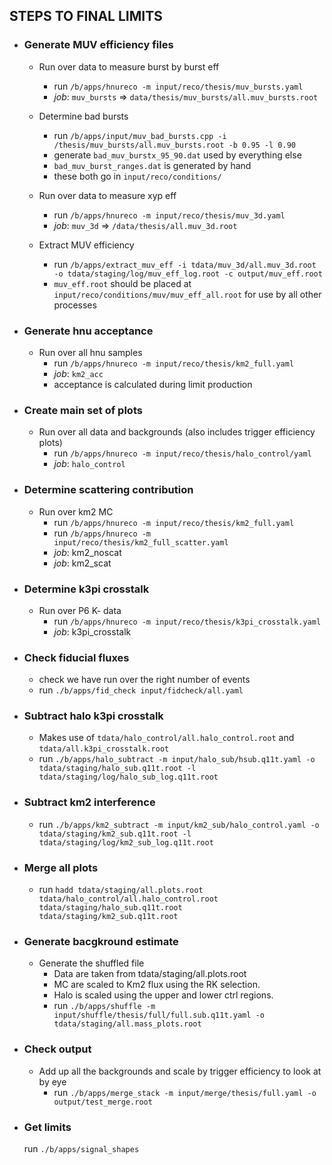 STEPS TO FINAL LIMITS
---------------------

- ### Generate MUV efficiency files
    - Run over data to measure burst by burst eff
      - run `/b/apps/hnureco -m input/reco/thesis/muv_bursts.yaml`
      - *job*: `muv_bursts` => `data/thesis/muv_bursts/all.muv_bursts.root`
      
    - Determine bad bursts
      - run `/b/apps/input/muv_bad_bursts.cpp -i /thesis/muv_bursts/all.muv_bursts.root -b 0.95 -l 0.90`
      - generate `bad_muv_burstx_95_90.dat` used by everything else
      - `bad_muv_burst_ranges.dat` is generated by hand
      - these both go in `input/reco/conditions/`

    - Run over data to measure xyp eff
      - run `/b/apps/hnureco -m input/reco/thesis/muv_3d.yaml`
      - *job*: `muv_3d` => `/data/thesis/all.muv_3d.root`

    - Extract MUV efficiency
      - run `/b/apps/extract_muv_eff -i tdata/muv_3d/all.muv_3d.root -o tdata/staging/log/muv_eff_log.root -c output/muv_eff.root`
      - `muv_eff.root` should be placed at `input/reco/conditions/muv/muv_eff_all.root` for use by all other processes

- ### Generate hnu acceptance
    - Run over all hnu samples
      - run `/b/apps/hnureco -m input/reco/thesis/km2_full.yaml`
      - *job*: `km2_acc`
      - acceptance is calculated during limit production

- ### Create main set of plots
    - Run over all data and backgrounds (also includes trigger efficiency plots)
      - run `/b/apps/hnureco -m input/reco/thesis/halo_control/yaml`
      - *job*: `halo_control`

- ### Determine scattering contribution
    - Run over km2 MC
      - run `/b/apps/hnureco -m input/reco/thesis/km2_full.yaml`
      - run `/b/apps/hnureco -m input/reco/thesis/km2_full_scatter.yaml`
      - *job*: km2_noscat
      - *job*: km2_scat

- ### Determine k3pi crosstalk
    - Run over P6 K- data
      - run `/b/apps/hnureco -m input/reco/thesis/k3pi_crosstalk.yaml`
      - *job*: k3pi_crosstalk

- ### Check fiducial fluxes
    - check we have run over the right number of events
    - run `./b/apps/fid_check input/fidcheck/all.yaml`

- ### Subtract halo k3pi crosstalk
    - Makes use of `tdata/halo_control/all.halo_control.root` and `tdata/all.k3pi_crosstalk.root`
    - run `./b/apps/halo_subtract -m input/halo_sub/hsub.q11t.yaml -o tdata/staging/halo_sub.q11t.root -l tdata/staging/log/halo_sub_log.q11t.root`

- ### Subtract km2 interference
    - run `./b/apps/km2_subtract -m input/km2_sub/halo_control.yaml -o tdata/staging/km2_sub.q11t.root -l tdata/staging/log/km2_sub_log.q11t.root`

- ### Merge all plots
    - run `hadd tdata/staging/all.plots.root tdata/halo_control/all.halo_control.root tdata/staging/halo_sub.q11t.root tdata/staging/km2_sub.q11t.root`

- ### Generate bacgkround estimate
    - Generate the shuffled file 
      - Data are taken from tdata/staging/all.plots.root
      - MC are scaled to Km2 flux using the RK selection.
      - Halo is scaled using the upper and lower ctrl regions.
      - run `./b/apps/shuffle -m input/shuffle/thesis/full/full.sub.q11t.yaml -o tdata/staging/all.mass_plots.root`

- ### Check output
    - Add up all the backgrounds and scale by trigger efficiency to look at by eye
      - run `./b/apps/merge_stack -m input/merge/thesis/full.yaml -o output/test_merge.root`

- ### Get limits
    run `./b/apps/signal_shapes`

